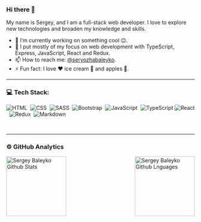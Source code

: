 ### Hi there 👋

My name is Sergey, and I am a full-stack web developer. I love to explore new technologies and broaden my knowledge and skills.

- 🔭 I’m currently working on something cool :wink:.
- 🌱 I put mostly of my focus on web development with TypeScript, Express, JavaScript, React and Redux.
- 📫 How to reach me: [@seryozhabaleyko](https://www.linkedin.com/in/seryozhabaleyko).
- ⚡ Fun fact: I love :heart: ice cream 🍨 and apples 🍏.

---

### 💻 Tech Stack:

![HTML](https://img.shields.io/badge/-HTML-333333?style=flat&logo=HTML5)&nbsp;
![CSS](https://img.shields.io/badge/-CSS-333333?style=flat&logo=CSS3)&nbsp;
![SASS](https://img.shields.io/badge/-SASS-333333?style=flat&logo=SASS)&nbsp;
![Bootstrap](https://img.shields.io/badge/-Bootstrap-333333?style=flat&logo=bootstrap&logoColor=563D7C)&nbsp;
![JavaScript](https://img.shields.io/badge/-JavaScript-333333?style=flat&logo=javascript)&nbsp;
![TypeScript](https://img.shields.io/badge/-TypeScript-333333?style=flat&logo=TypeScript&logoColor=007ACC)
![React](https://img.shields.io/badge/-React-333333?style=flat&logo=react)&nbsp;
![Redux](https://img.shields.io/badge/-Redux-333333?style=flat&logo=redux)&nbsp;
![Markdown](https://img.shields.io/badge/-Markdown-333333?style=flat&logo=markdown)&nbsp;

<br />

---

### ⚙️ GitHub Analytics

<img height="160em" align="left" alt="Sergey Baleyko Github Stats" src="https://github-readme-stats.codestackr.vercel.app/api?username=seryozhabaleyko&show_icons=true" />
<img height="160em" align="right" alt="Sergey Baleyko Github Lnguages" src="https://github-readme-stats-eight-theta.vercel.app/api/top-langs/?username=seryozhabaleyko&layout=compact" />

<!--
**seryozhabaleyko/seryozhabaleyko** is a ✨ _special_ ✨ repository because its `README.md` (this file) appears on your GitHub profile.

Here are some ideas to get you started:

- 🔭 I’m currently working on ...
- 🌱 I’m currently learning ...
- 👯 I’m looking to collaborate on ...
- 🤔 I’m looking for help with ...
- 💬 Ask me about ...
- 📫 How to reach me: ...
- 😄 Pronouns: ...
- ⚡ Fun fact: ...
-->
